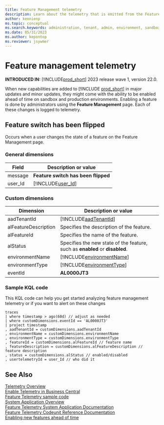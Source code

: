```yaml
---
title: Feature Management telemetry
description: Learn about the telemetry that is emitted from the Feature Management page in Business Central.
author: kennienp
ms.topic: conceptual
ms.search.keywords: administration, tenant, admin, environment, sandbox, telemetry, data, sensitive
ms.date: 05/31/2023
ms.author: kepontop
ms.reviewer: jsywmer
---
```


# Feature management telemetry

**INTRODUCED IN:** [!INCLUDE[prod_short](../developer/includes/prod_short.md)] 2023 release wave 1, version 22.0.

When new capabilities are added to [!INCLUDE [prod_short](../includes/prod_short.md)] in major updates and minor updates, they might come with the ability to be enabled ahead of time on sandbox and production environments. Enabling a feature is done by administrators using the **Feature Management** page. Each of these changes is logged to telemetry.

## Feature switch has been flipped

Occurs when a user changes the state of a feature on the Feature Management page.

### General dimensions

|Field|Description or value|
|---------|-----|
|message|**Feature switch has been flipped**|
|user_Id|[!INCLUDE[user_Id](../includes/include-telemetry-user-id.md)] |

### Custom dimensions

|Dimension|Description or value|
|---------|-----|
|aadTenantId|[!INCLUDE[aadTenantId](../includes/include-telemetry-dimension-aadtenantid.md)]|
|alFeatureDescription|Specifies the description of the feature. |
|alFeatureId|Specifies the name of the feature. |
|alStatus|Specifies the new state of the feature, such as **enabled** or **disabled**. |
|environmentName|[!INCLUDE[environmentName](../includes/include-telemetry-dimension-environment-name.md)]|
|environmentType|[!INCLUDE[environmentType](../includes/include-telemetry-dimension-environment-type.md)]|
|eventId|**AL0000JT3** |

### Sample KQL code
This KQL code can help you get started analyzing feature management telemetry or if you want to alert on these changes

```kql
traces
| where timestamp > ago(60d) // adjust as needed
| where customDimensions.eventId == 'AL0000JT3'
| project timestamp
, aadTenantId = customDimensions.aadTenantId
, environmentName = customDimensions.environmentName
, environmentType = customDimensions.environmentType
, featureId = customDimensions.alFeatureId // feature name
, featureDescription = customDimensions.alFeatureDescription // feature description
, status = customDimensions.alStatus // enabled/disabled
, usertelemetryId = user_Id // who did it
```

## See Also

[Telemetry Overview](telemetry-overview.md)  
[Enable Telemetry in Business Central](telemetry-enable-application-insights.md)  
[Feature Telemetry sample code](https://github.com/microsoft/BCTech/tree/master/samples/AppInsights/AL/FeatureTelemetry)  
[System Application Overview](../developer/devenv-system-application-overview.md)  
[Feature Telemetry System Application Documentation](https://github.com/microsoft/BCApps/tree/main/src/System%20Application/App/Telemetry)  
[Feature Telemetry Codeunit Reference Documentation](/dynamics365/business-central/application/reference/system%20application/codeunit/system_application_codeunit_feature_telemetry)  
[Enabling new features ahead of time](feature-management.md)  